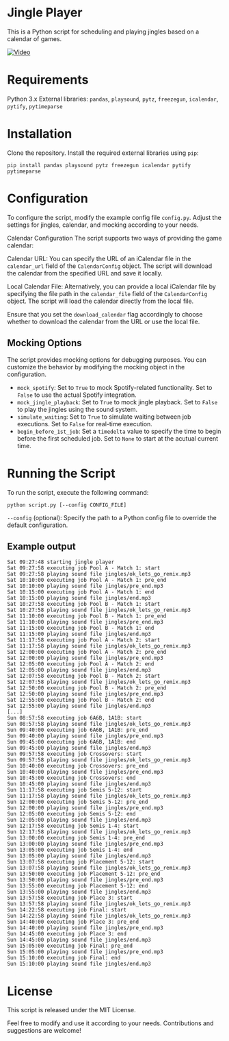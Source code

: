 # Jingle Player

This is a Python script for scheduling and playing jingles based on a calendar of games.

[![Video](https://img.youtube.com/vi/VPrawxp-m2Q/maxresdefault.jpg)](https://www.youtube.com/watch?v=VPrawxp-m2Q)
# Requirements

Python 3.x
External libraries: `pandas`, `playsound`, `pytz`, `freezegun`, `icalendar`, `pytify`, `pytimeparse`
# Installation

Clone the repository.
Install the required external libraries using `pip`:
```
pip install pandas playsound pytz freezegun icalendar pytify pytimeparse
```
# Configuration

To configure the script, modify the example config file `config.py`. Adjust the settings for jingles, calendar, and mocking according to your needs.

Calendar Configuration
The script supports two ways of providing the game calendar:

Calendar URL: You can specify the URL of an iCalendar file in the `calendar_url` field of the `CalendarConfig` object. The script will download the calendar from the specified URL and save it locally.

Local Calendar File: Alternatively, you can provide a local iCalendar file by specifying the file path in the `calendar_file` field of the `CalendarConfig` object. The script will load the calendar directly from the local file.

Ensure that you set the `download_calendar` flag accordingly to choose whether to download the calendar from the URL or use the local file.



## Mocking Options
The script provides mocking options for debugging purposes. You can customize the behavior by modifying the mocking object in the configuration.
- `mock_spotify`: Set to `True` to mock Spotify-related functionality. Set to `False` to use the actual Spotify integration.
- `mock_jingle_playback`: Set to `True` to mock jingle playback. Set to `False` to play the jingles using the sound system.
- `simulate_waiting`: Set to `True` to simulate waiting between job executions. Set to `False` for real-time execution.
- `begin_before_1st_job`: Set a `timedelta` value to specify the time to begin before the first scheduled job. Set to `None` to start at the acutual current time.

# Running the Script

To run the script, execute the following command:

```
python script.py [--config CONFIG_FILE]
```

`--config` (optional): Specify the path to a Python config file to override the default configuration.

## Example output
```
Sat 09:27:48 starting jingle player
Sat 09:27:58 executing job Pool A - Match 1: start
Sat 09:27:58 playing sound file jingles/ok_lets_go_remix.mp3
Sat 10:10:00 executing job Pool A - Match 1: pre_end
Sat 10:10:00 playing sound file jingles/pre_end.mp3
Sat 10:15:00 executing job Pool A - Match 1: end
Sat 10:15:00 playing sound file jingles/end.mp3
Sat 10:27:58 executing job Pool B - Match 1: start
Sat 10:27:58 playing sound file jingles/ok_lets_go_remix.mp3
Sat 11:10:00 executing job Pool B - Match 1: pre_end
Sat 11:10:00 playing sound file jingles/pre_end.mp3
Sat 11:15:00 executing job Pool B - Match 1: end
Sat 11:15:00 playing sound file jingles/end.mp3
Sat 11:17:58 executing job Pool A - Match 2: start
Sat 11:17:58 playing sound file jingles/ok_lets_go_remix.mp3
Sat 12:00:00 executing job Pool A - Match 2: pre_end
Sat 12:00:00 playing sound file jingles/pre_end.mp3
Sat 12:05:00 executing job Pool A - Match 2: end
Sat 12:05:00 playing sound file jingles/end.mp3
Sat 12:07:58 executing job Pool B - Match 2: start
Sat 12:07:58 playing sound file jingles/ok_lets_go_remix.mp3
Sat 12:50:00 executing job Pool B - Match 2: pre_end
Sat 12:50:00 playing sound file jingles/pre_end.mp3
Sat 12:55:00 executing job Pool B - Match 2: end
Sat 12:55:00 playing sound file jingles/end.mp3
[...]
Sun 08:57:58 executing job 6A6B, 1A1B: start
Sun 08:57:58 playing sound file jingles/ok_lets_go_remix.mp3
Sun 09:40:00 executing job 6A6B, 1A1B: pre_end
Sun 09:40:00 playing sound file jingles/pre_end.mp3
Sun 09:45:00 executing job 6A6B, 1A1B: end
Sun 09:45:00 playing sound file jingles/end.mp3
Sun 09:57:58 executing job Crossovers: start
Sun 09:57:58 playing sound file jingles/ok_lets_go_remix.mp3
Sun 10:40:00 executing job Crossovers: pre_end
Sun 10:40:00 playing sound file jingles/pre_end.mp3
Sun 10:45:00 executing job Crossovers: end
Sun 10:45:00 playing sound file jingles/end.mp3
Sun 11:17:58 executing job Semis 5-12: start
Sun 11:17:58 playing sound file jingles/ok_lets_go_remix.mp3
Sun 12:00:00 executing job Semis 5-12: pre_end
Sun 12:00:00 playing sound file jingles/pre_end.mp3
Sun 12:05:00 executing job Semis 5-12: end
Sun 12:05:00 playing sound file jingles/end.mp3
Sun 12:17:58 executing job Semis 1-4: start
Sun 12:17:58 playing sound file jingles/ok_lets_go_remix.mp3
Sun 13:00:00 executing job Semis 1-4: pre_end
Sun 13:00:00 playing sound file jingles/pre_end.mp3
Sun 13:05:00 executing job Semis 1-4: end
Sun 13:05:00 playing sound file jingles/end.mp3
Sun 13:07:58 executing job Placement 5-12: start
Sun 13:07:58 playing sound file jingles/ok_lets_go_remix.mp3
Sun 13:50:00 executing job Placement 5-12: pre_end
Sun 13:50:00 playing sound file jingles/pre_end.mp3
Sun 13:55:00 executing job Placement 5-12: end
Sun 13:55:00 playing sound file jingles/end.mp3
Sun 13:57:58 executing job Place 3: start
Sun 13:57:58 playing sound file jingles/ok_lets_go_remix.mp3
Sun 14:22:58 executing job Final: start
Sun 14:22:58 playing sound file jingles/ok_lets_go_remix.mp3
Sun 14:40:00 executing job Place 3: pre_end
Sun 14:40:00 playing sound file jingles/pre_end.mp3
Sun 14:45:00 executing job Place 3: end
Sun 14:45:00 playing sound file jingles/end.mp3
Sun 15:05:00 executing job Final: pre_end
Sun 15:05:00 playing sound file jingles/pre_end.mp3
Sun 15:10:00 executing job Final: end
Sun 15:10:00 playing sound file jingles/end.mp3
```

# License

This script is released under the MIT License.

Feel free to modify and use it according to your needs. Contributions and suggestions are welcome!
